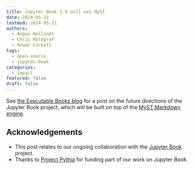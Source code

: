 ```yaml
---
title: Jupyter Book 2.0 will use MyST
date: 2024-05-21
lastmod: 2024-05-21
authors:
  - Angus Hollands
  - Chris Holdgraf
  - Rowan Cockett
tags:
  - open-source
  - jupyter-book
categories:
  - impact
featured: false
draft: false
---
```


See [the Executable Books blog](https://executablebooks.org/en/latest/blog/2024-05-20-jupyter-book-myst/) for a post on the future directions of the Jupyter Book project, which will be built on top of the [MyST Markdown engine](https://mystmd.org).

## Acknowledgements

- This post relates to our ongoing collaboration with the [Jupyter Book](../../../collaborators/jupyter-book/) project.
- Thanks to [Project Pythia](../../../collaborators/pythia/) for funding part of our work on Jupyter Book.
